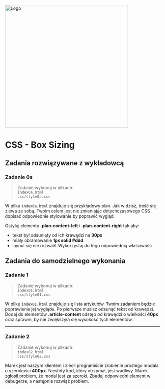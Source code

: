 <img alt="Logo" src="http://coderslab.pl/img/coderslab-logo.png" width="400">

# CSS - Box Sizing

## Zadania rozwiązywane z wykładowcą

### Zadanie 0a

> Zadanie wykonuj w plikach:  
> `index0a.html`  
> `css/style0a.css` 

W pliku `index0a.html` znajduje się przykładowy plan.
Jak widzisz, treść się zlewa ze sobą.
Twoim celem jest nie zmieniając dotychczasowego CSS dopisać odpowiednie stylowanie by poprawić wygląd.

Ostyluj elementy **.plan-content-left** i **.plan-content-right** tak aby:
- tekst był odsunięty od ich krawędzi na **30px**
- miały obramowanie **1px solid #ddd**
- layout się nie rozwalił. Wykorzystaj do tego odpowiednią właściwość


## Zadania do samodzielnego wykonania

### Zadanie 1 

> Zadanie wykonuj w plikach:  
> `index01.html`  
> `css/style01.css` 

W pliku `index01.html` znajduje się lista artykułów. Twoim zadaniem będzie poprawienie jej wyglądu.
Po pierwsze musisz odsunąć tekst od krawędzi.
Dodaj do elementów **.article-content** odstęp od krawędzi o wielkości **40px** oraz sprawm, by nie zwiększyła się wysokość tych elementów.

---

### Zadanie 2

> Zadanie wykonuj w plikach:  
> `index02.html`  
> `css/style02.css` 

Marek jest naszym klientem i zlecił programiście zrobienie prostego modala o szerokości **400px**. Niestety kod, który otrzymał, jest wadliwy. Marek zgłosił problem, że modal jest za szeroki. Zbadaj odpowiedni element w debugerze, a następnie rozwiąż problem.
